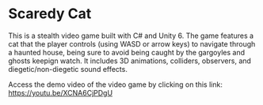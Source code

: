 # Scaredy Cat

This is a stealth video game built with C# and Unity 6. The game features a cat that the player controls (using WASD or arrow keys) to navigate through a haunted house, being sure to avoid being caught by the gargoyles and ghosts keepign watch. It includes 3D animations, colliders, observers, and diegetic/non-diegetic sound effects. 

Access the demo video of the video game by clicking on this link: https://youtu.be/XCNA6CjPDgU


